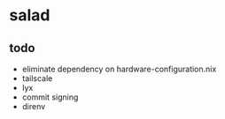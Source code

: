 # salad

## todo

- eliminate dependency on hardware-configuration.nix
- tailscale
- lyx
- commit signing
- direnv